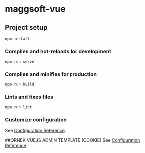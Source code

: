 # maggsoft-vue

## Project setup
```
npm install
```

### Compiles and hot-reloads for development
```
npm run serve
```

### Compiles and minifies for production
```
npm run build
```

### Lints and fixes files
```
npm run lint
```

### Customize configuration
See [Configuration Reference](https://cli.vuejs.org/config/).


##ORNEK VUEJS ADMIN TEMPLATE (COOKIE)
See [Configuration Reference](https://github.com/sundardsTechMind/Vue-Admin-Template-2)
